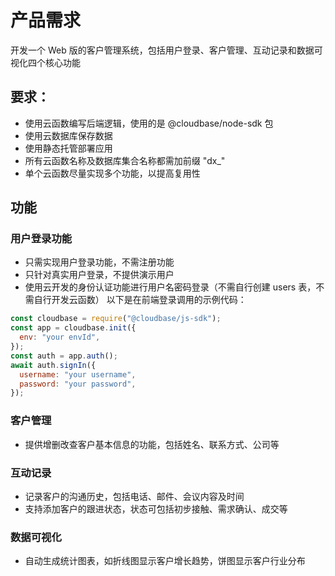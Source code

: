 # 产品需求

开发一个 Web 版的客户管理系统，包括用户登录、客户管理、互动记录和数据可视化四个核心功能

## 要求：

- 使用云函数编写后端逻辑，使用的是 @cloudbase/node-sdk 包
- 使用云数据库保存数据
- 使用静态托管部署应用
- 所有云函数名称及数据库集合名称都需加前缀 "dx\_"
- 单个云函数尽量实现多个功能，以提高复用性

## 功能

### 用户登录功能

- 只需实现用户登录功能，不需注册功能
- 只针对真实用户登录，不提供演示用户
- 使用云开发的身份认证功能进行用户名密码登录（不需自行创建 users 表，不需自行开发云函数）
  以下是在前端登录调用的示例代码：

```js
const cloudbase = require("@cloudbase/js-sdk");
const app = cloudbase.init({
  env: "your envId",
});
const auth = app.auth();
await auth.signIn({
  username: "your username",
  password: "your password",
});
```

### 客户管理

- 提供增删改查客户基本信息的功能，包括姓名、联系方式、公司等

### 互动记录

- 记录客户的沟通历史，包括电话、邮件、会议内容及时间
- 支持添加客户的跟进状态，状态可包括初步接触、需求确认、成交等

### 数据可视化

- 自动生成统计图表，如折线图显示客户增长趋势，饼图显示客户行业分布
